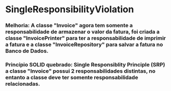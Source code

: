 # SingleResponsibilityViolation

### **Melhoria:** A classe "Invoice" agora tem somente a responsabilidade de armazenar o valor da fatura, foi criada a classe "InvoicePrinter" para ter a responsabilidade de imprimir a fatura e a classe "InvoiceRepository" para salvar a fatura no Banco de Dados.
### **Princípio SOLID quebrado:** Single Responsiblity Principle (SRP) a classe "Invoice" possui 2 responsabilidades distintas, no entanto a classe deve ter somente responsabilidade relacionadas.